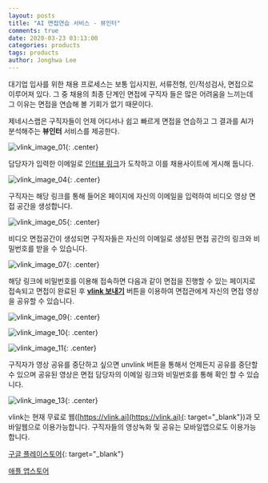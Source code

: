 ```yaml
---
layout: posts
title: "AI 면접연습 서비스 - 뷰인터"
comments: true
date: 2020-03-23 03:13:00
categories: products
tags: products
author: Jonghwa Lee
---
```

대기업 입사를 위한 채용 프로세스는 보통 입사지원, 서류전형, 인/적성검사, 면접으로 이루어져 있다. 그 중 채용의 최종 단계인 면접에 구직자 들은 많은 어려움을 느끼는데 그 이유는 면접을 연습해 볼 기회가 없기 때문이다.

제네시스랩은 구직자들이 언제 어디서나 쉽고 빠르게 면접을 연습하고 그 결과를 AI가 분석해주는 <b>뷰인터</b> 서비스를 제공한다.

![vlink_image_01](/assets/images/vlink/vlink_image_01.png){: .center}

담당자가 입력한 이메일로 <u>인터뷰 링크</u>가 도착하고 이를 채용사이트에 게시해 둡니다.

![vlink_image_04](/assets/images/vlink/vlink_image_04.png){: .center}

구직자는 해당 링크를 통해 들어온 페이지에 자신의 이메일을 입력하여 비디오 영상 면접 공간을 생성합니다.

![vlink_image_05](/assets/images/vlink/vlink_image_05.png){: .center}

비디오 면접공간이 생성되면 구직자들은 자신의 이메일로 생성된 면접 공간의 링크와 비밀번호를 받을 수 있습니다.

![vlink_image_07](/assets/images/vlink/vlink_image_07.png){: .center}

해당 링크에 비밀번호를 이용해 접속하면 다음과 같이 면접을 진행할 수 있는 페이지로 접속되고 면접이 완료된 후 <b><u>vlink 보내기</u></b> 버튼을 이용하여 면접관에게 자신의 면접 영상을 공유할 수 있습니다.

![vlink_image_09](/assets/images/vlink/vlink_image_09.png){: .center}

![vlink_image_10](/assets/images/vlink/vlink_image_10.png){: .center}

![vlink_image_11](/assets/images/vlink/vlink_image_11.png){: .center}

구직자가 영상 공유를 중단하고 싶으면 unvlink 버튼을 통해서 언제든지 공유를 중단할 수 있으며 공유된 영상은 면접 담당자의 이메일 링크와 비밀번호를 통해 확인 할 수 있습니다.

![vlink_image_13](/assets/images/vlink/vlink_image_13.png){: .center}

vlink는 현재 무료로 웹([https://vlink.ai](https://vlink.ai){: target="_blank"})과 모바일웹으로 이용가능합니다.
구직자들의 영상녹화 및 공유는 모바일앱으로도 이용가능합니다.

[구글 플레이스토어](https://play.google.com/store/apps/details?id=ai.genesislab.vlink){: target="_blank"}

[애플 앱스토어](https://apps.apple.com/us/app/vlink-answer-in-video/id1496928779)
